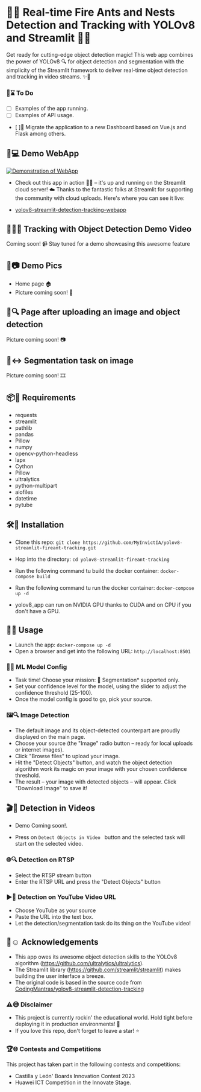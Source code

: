 # 🌟🐜 Real-time Fire Ants and Nests Detection and Tracking with YOLOv8 and Streamlit 🎉👀
Get ready for cutting-edge object detection magic! This web app combines the power of YOLOv8 🔍 for object detection and segmentation with the simplicity of the Streamlit framework to deliver real-time object detection and tracking in video streams. ✨🎥

### 📝⌛ To Do
- [ ] Examples of the app running.
- [ ] Examples of API usage.
- [ ]🔄 Migrate the application to a new Dashboard based on Vue.js and Flask among others.

## 🚀💻 Demo WebApp
[![Demonstration of WebApp](https://img.youtube.com/vi/mBqrbDk6U6c/0.jpg)](https://www.youtube.com/watch?v=mBqrbDk6U6c)

- Check out this app in action 🏃‍♂️ – it's up and running on the Streamlit cloud server! ☁️ Thanks to the fantastic folks at Streamlit for supporting the community with cloud uploads. Here's where you can see it live:

- [yolov8-streamlit-detection-tracking-webapp]()

## 🕵️‍♀️🔎 Tracking with Object Detection Demo Video
Coming soon! 📹 Stay tuned for a demo showcasing this awesome feature

## 📸📷 Demo Pics
-  Home page 🏠
- Picture coming soon!  📸

## 📸🔍 Page after uploading an image and object detection
Picture coming soon! 📷

## 📸↔️ Segmentation task on image
Picture coming soon! 🎞️

## 📦🔨 Requirements

* requests
* streamlit
* pathlib
* pandas
* Pillow
* numpy
* opencv-python-headless
* lapx
* Cython
* Pillow
* ultralytics
* python-multipart
* aiofiles
* datetime
* pytube
## 🛠🔧 Installation
- Clone this repo: `git clone https://github.com/MyInvictIA/yolov8-streamlit-fireant-tracking.git`
- Hop into the directory: `cd yolov8-streamlit-fireant-tracking`
- Run the following command tu build the docker container: `docker-compose build`
- Run the following command tu run the docker container: `docker-compose up -d`

- yolov8_app can run on NVIDIA GPU thanks to CUDA and on CPU if you don't have a GPU.

## 🌟🔭 Usage
* Launch the app: `docker-compose up -d`
* Open a browser and get into the following URL: `http://localhost:8501`

### 🔧🧰 ML Model Config
- Task time! Choose your mission: 🎯 Segmentation* supported only.
- Set your confidence level for the model, using the slider to adjust the confidence threshold (25-100).
- Once the model config is good to go, pick your source.

### 🖼🔍 Image Detection
- The default image and its object-detected counterpart are proudly displayed on the main page.
- Choose your source (the "Image" radio button – ready for local uploads or internet images).
- Click "Browse files" to upload your image.
- Hit the "Detect Objects" button, and watch the object detection algorithm work its magic on your image with your chosen confidence threshold.
- The result – your image with detected objects – will appear. Click "Download Image" to save it!

## 🎬🔎 Detection in Videos
- Demo Coming soon!.

- Press on `Detect Objects in Video ` button and the selected task will start on the selected video.

### 🌐🔍 Detection on RTSP
- Select the RTSP stream button
- Enter the RTSP URL and press the "Detect Objects" button

### ▶️🔮 Detection on YouTube Video URL
- Choose YouTube as your source
- Paste the URL into the text box.
- Let the detection/segmentation task do its thing on the YouTube video!

## 🙏☺️ Acknowledgements

- This app owes its awesome object detection skills to the YOLOv8 algorithm (<https://github.com/ultralytics/ultralytics>).
- The Streamlit library (<https://github.com/streamlit/streamlit>) makes building the user interface a breeze.
- The original code is based in the source code from [CodingMantras/yolov8-streamlit-detection-tracking](https://github.com/CodingMantras/yolov8-streamlit-detection-tracking)

### ⚠️😅 Disclaimer
- This project is currently rockin' the educational world.  Hold tight before deploying it in production environments! 🚀
- If you love this repo, don't forget to leave a star! ⭐

### 🏆🌐 Contests and Competitions
This project has taken part in the following contests and competitions:
- Castilla y León' Boards Innovation Contest 2023
- Huawei ICT Competition in the Innovate Stage.
